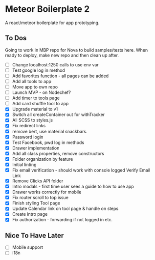 # Meteor Boilerplate 2

A react/meteor boilerplate for app prototyping.

## To Dos

Going to work in MBP repo for Nova to build samples/tests here. When ready to deploy, make new repo and then clean up after.

- [ ] Change localhost:1250 calls to use env var
- [ ] Test google log in method
- [ ] Add favorites function - all pages can be added
- [ ] Add all tools to app
- [ ] Move app to own repo
- [ ] Launch MVP - on Nodechef?
- [ ] Add timer to tools page
- [ ] Add card shuffle tool to app
- [X] Upgrade material to v1
- [X] Switch all createContainer out for withTracker
- [X] All SCSS to styles.js
- [X] Fix redirect links
- [X] remove bert, use material snackbars.
- [X] Password login
- [X] Test Facebook, pwd log in methods
- [X] Drawer implementation
- [X] Add all class properties, remove constructors
- [X] Folder organization by feature
- [X] Initial linting
- [X] Fix email verification - should work with console logged Verify Email Link
- [X] Remove Clicks API folder
- [X] Intro modals - first time user sees a guide to how to use app
- [X] Drawer works correctly for mobile
- [X] Fix router scroll to top issue
- [X] Finish styling Tool page
- [X] Update Calendar link on tool page & handle on steps
- [X] Create intro page
- [X] Fix authorization - forwarding if not logged in etc.

## Nice To Have Later

- [ ] Mobile support
- [ ] i18n
